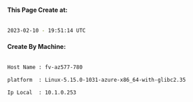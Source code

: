 
   
#### This Page Create at:

```bash

2023-02-10 - 19:51:14 UTC

```

#### Create By Machine:

```bash

Host Name : fv-az577-780

platform  : Linux-5.15.0-1031-azure-x86_64-with-glibc2.35

Ip Local  : 10.1.0.253

```

